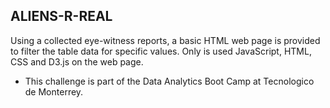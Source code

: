 ## ALIENS-R-REAL

Using a collected eye-witness reports, a basic HTML web page is provided to filter the table data for specific values. Only is used JavaScript, HTML, CSS and D3.js on the web page.

* This challenge is part of the Data Analytics Boot Camp at Tecnologico de Monterrey.
